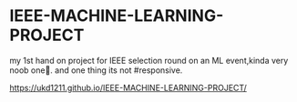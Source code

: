# IEEE-MACHINE-LEARNING-PROJECT

my 1st hand on project for IEEE selection round on an ML event,kinda very noob one🤣.
and one thing its not #responsive.

https://ukd1211.github.io/IEEE-MACHINE-LEARNING-PROJECT/
